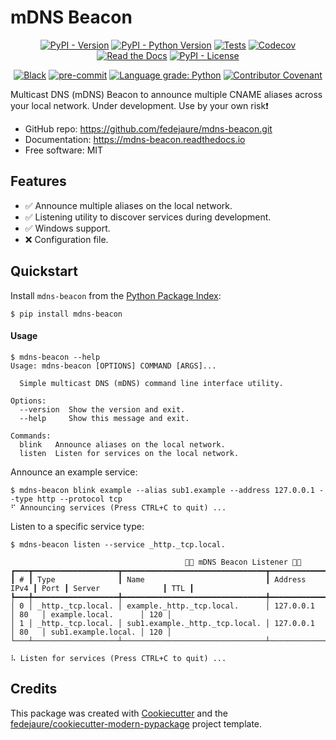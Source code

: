 # mDNS Beacon

<div align="center">

[![PyPI - Version](https://img.shields.io/pypi/v/mdns-beacon.svg)](https://pypi.python.org/pypi/mdns-beacon)
[![PyPI - Python Version](https://img.shields.io/pypi/pyversions/mdns-beacon.svg)](https://pypi.python.org/pypi/mdns-beacon)
[![Tests](https://github.com/fedejaure/mdns-beacon/workflows/tests/badge.svg)](https://github.com/fedejaure/mdns-beacon/actions?workflow=tests)
[![Codecov](https://codecov.io/gh/fedejaure/mdns-beacon/branch/main/graph/badge.svg)](https://codecov.io/gh/fedejaure/mdns-beacon)
[![Read the Docs](https://readthedocs.org/projects/mdns-beacon/badge/)](https://mdns-beacon.readthedocs.io/)
[![PyPI - License](https://img.shields.io/pypi/l/mdns-beacon.svg)](https://pypi.python.org/pypi/mdns-beacon)

[![Black](https://img.shields.io/badge/code%20style-black-000000.svg)](https://github.com/psf/black)
[![pre-commit](https://img.shields.io/badge/pre--commit-enabled-brightgreen?logo=pre-commit&logoColor=white)](https://github.com/pre-commit/pre-commit)
[![Language grade: Python](https://img.shields.io/lgtm/grade/python/g/fedejaure/mdns-beacon.svg?logo=lgtm&logoWidth=18)](https://lgtm.com/projects/g/fedejaure/mdns-beacon/context:python)
[![Contributor Covenant](https://img.shields.io/badge/Contributor%20Covenant-2.0-4baaaa.svg)](https://www.contributor-covenant.org/version/2/0/code_of_conduct/)

</div>

Multicast DNS (mDNS) Beacon to announce multiple CNAME aliases across your local network. Under development. Use by your own risk❗


* GitHub repo: <https://github.com/fedejaure/mdns-beacon.git>
* Documentation: <https://mdns-beacon.readthedocs.io>
* Free software: MIT


## Features

* ✅ Announce multiple aliases on the local network.
* ✅ Listening utility to discover services during development.
* ✅ Windows support.
* ❌ Configuration file.

## Quickstart

Install `mdns-beacon` from the [Python Package Index][pypi]:

```
$ pip install mdns-beacon
```

#### Usage

```
$ mdns-beacon --help
Usage: mdns-beacon [OPTIONS] COMMAND [ARGS]...

  Simple multicast DNS (mDNS) command line interface utility.

Options:
  --version  Show the version and exit.
  --help     Show this message and exit.

Commands:
  blink   Announce aliases on the local network.
  listen  Listen for services on the local network.
```

Announce an example service:

```
$ mdns-beacon blink example --alias sub1.example --address 127.0.0.1 --type http --protocol tcp
⠋ Announcing services (Press CTRL+C to quit) ...
```

Listen to a specific service type:

```
$ mdns-beacon listen --service _http._tcp.local.
                                                                                                            
                                       🚨📡 mDNS Beacon Listener 📡🚨                                       
┏━━━┳━━━━━━━━━━━━━━━━━━━┳━━━━━━━━━━━━━━━━━━━━━━━━━━━━━━━━┳━━━━━━━━━━━━━━┳━━━━━━┳━━━━━━━━━━━━━━━━━━━━━┳━━━━━┓
┃ # ┃ Type              ┃ Name                           ┃ Address IPv4 ┃ Port ┃ Server              ┃ TTL ┃
┡━━━╇━━━━━━━━━━━━━━━━━━━╇━━━━━━━━━━━━━━━━━━━━━━━━━━━━━━━━╇━━━━━━━━━━━━━━╇━━━━━━╇━━━━━━━━━━━━━━━━━━━━━╇━━━━━┩
│ 0 │ _http._tcp.local. │ example._http._tcp.local.      │ 127.0.0.1    │ 80   │ example.local.      │ 120 │
│ 1 │ _http._tcp.local. │ sub1.example._http._tcp.local. │ 127.0.0.1    │ 80   │ sub1.example.local. │ 120 │
└───┴───────────────────┴────────────────────────────────┴──────────────┴──────┴─────────────────────┴─────┘
                                                                                                            
⠧ Listen for services (Press CTRL+C to quit) ...
```

## Credits

This package was created with [Cookiecutter][cookiecutter] and the [fedejaure/cookiecutter-modern-pypackage][cookiecutter-modern-pypackage] project template.

[cookiecutter]: https://github.com/cookiecutter/cookiecutter
[cookiecutter-modern-pypackage]: https://github.com/fedejaure/cookiecutter-modern-pypackage
[pypi]: https://pypi.org/
